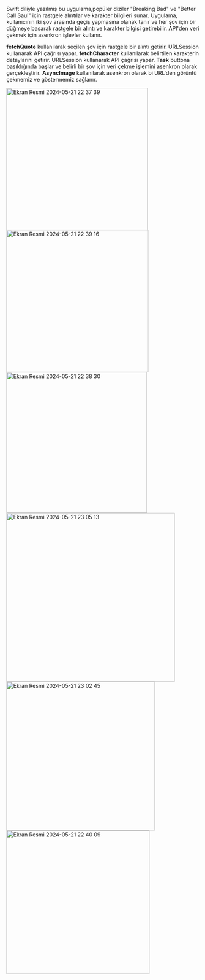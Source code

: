 Swift diliyle yazılmış bu uygulama,popüler diziler  "Breaking Bad" ve "Better Call Saul" için rastgele alıntılar ve karakter bilgileri sunar.
Uygulama, kullanıcının iki şov arasında geçiş yapmasına olanak tanır ve her şov için bir düğmeye basarak rastgele bir alıntı ve karakter bilgisi getirebilir.
API'den veri çekmek için asenkron işlevler kullanır.

**fetchQuote** kullanılarak  seçilen şov için rastgele bir alıntı getirir. URLSession kullanarak API çağrısı yapar.
**fetchCharacter** kullanılarak  belirtilen karakterin detaylarını getirir. URLSession kullanarak API çağrısı yapar.
**Task** buttona basıldığında başlar ve belirli bir şov için veri çekme işlemini asenkron olarak gerçekleştirir.
**AsyncImage** kullanılarak asenkron olarak bi URL'den görüntü çekmemiz ve göstermemiz sağlanır.

<img width="370" alt="Ekran Resmi 2024-05-21 22 37 39" src="https://github.com/esedagunduz/BBQuotes/assets/120177771/f9b88e4b-41cf-4694-a51f-0311e97066be">
<img width="371" alt="Ekran Resmi 2024-05-21 22 39 16" src="https://github.com/esedagunduz/BBQuotes/assets/120177771/6ee34770-ec82-48f0-a139-36d098eb072e">
<img width="367" alt="Ekran Resmi 2024-05-21 22 38 30" src="https://github.com/esedagunduz/BBQuotes/assets/120177771/76f58b3c-cf32-47a2-b0c3-76492cdb4b53">
<img width="440" alt="Ekran Resmi 2024-05-21 23 05 13" src="https://github.com/esedagunduz/BBQuotes/assets/120177771/55cfbc00-3957-43e9-b0d9-ba5a0c7fb895">
<img width="388" alt="Ekran Resmi 2024-05-21 23 02 45" src="https://github.com/esedagunduz/BBQuotes/assets/120177771/22b6cec2-73b0-4733-aa90-b4d2c2f11ece">

<img width="374" alt="Ekran Resmi 2024-05-21 22 40 09" src="https://github.com/esedagunduz/BBQuotes/assets/120177771/3e37cc39-9160-41af-873c-f0db76679e57">
